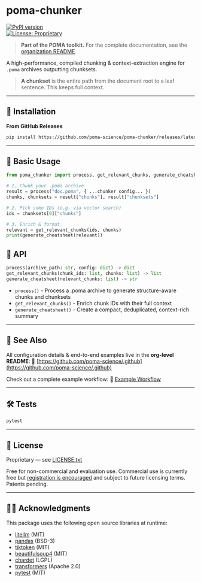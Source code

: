 # poma-chunker

[![PyPI version](https://img.shields.io/pypi/v/poma-chunker.svg)](https://pypi.org/project/poma-chunker/)  
[![License: Proprietary](https://img.shields.io/badge/License-Proprietary-blue.svg)](LICENSE.txt)

> **Part of the POMA toolkit.** For the complete documentation, see the [organization README](https://github.com/poma-science/.github).

A high-performance, compiled chunking & context-extraction engine for `.poma` archives outputting chunksets.

> **A chunkset** is the entire path from the document root to a leaf sentence. This keeps full context.

---

## 🚀 Installation

**From GitHub Releases**

```bash
pip install https://github.com/poma-science/poma-chunker/releases/latest
```

---

## 🏁 Basic Usage

```python
from poma_chunker import process, get_relevant_chunks, generate_cheatsheet

# 1. Chunk your .poma archive
result = process("doc.poma", { ...chunker config... })
chunks, chunksets = result["chunks"], result["chunksets"]

# 2. Pick some IDs (e.g. via vector search)
ids = chunksets[0]["chunks"]

# 3. Enrich & format
relevant = get_relevant_chunks(ids, chunks)
print(generate_cheatsheet(relevant))
```

## 📄 API

```python
process(archive_path: str, config: dict) -> dict
get_relevant_chunks(chunk_ids: list, chunks: list) -> list
generate_cheatsheet(relevant_chunks: list) -> str
```

* `process()` - Process a .poma archive to generate structure-aware chunks and chunksets
* `get_relevant_chunks()` - Enrich chunk IDs with their full context
* `generate_cheatsheet()` - Create a compact, deduplicated, context-rich summary

---

## 🔗 See Also

All configuration details & end-to-end examples live in the **org-level README**:
🔗 [https://github.com/poma-science/.github](https://github.com/poma-science/.github)

Check out a complete example workflow:
🔗 [Example Workflow](https://github.com/poma-science/.github/blob/main/example/flow.py)

---

## 🛠 Tests

```bash
pytest
```

---

## 📜 License

Proprietary — see [LICENSE.txt](LICENSE.txt)

Free for non-commercial and evaluation use. Commercial use is currently free but [registration is encouraged](https://poma.science/register) and subject to future licensing terms. Patents pending.

---

## 🧑‍🔬 Acknowledgments

This package uses the following open source libraries at runtime:

- [litellm](https://github.com/BerriAI/litellm) (MIT)
- [pandas](https://github.com/pandas-dev/pandas) (BSD-3)
- [tiktoken](https://github.com/openai/tiktoken) (MIT)
- [beautifulsoup4](https://www.crummy.com/software/BeautifulSoup/) (MIT)
- [chardet](https://github.com/chardet/chardet) (LGPL)
- [transformers](https://github.com/huggingface/transformers) (Apache 2.0)
- [pytest](https://docs.pytest.org/) (MIT)
